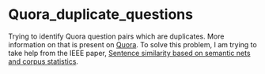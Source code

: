 # Quora_duplicate_questions

Trying to identify Quora question pairs which are duplicates. More information on that is present on [Quora](https://data.quora.com/First-Quora-Dataset-Release-Question-Pairs).
To solve this problem, I am trying to take help from the IEEE paper, [Sentence similarity based on semantic nets and corpus statistics](http://ieeexplore.ieee.org/document/1644735/).
